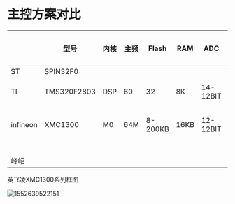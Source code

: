 # 主控方案对比

|          | 型号        | 内核 | 主频 | Flash   | RAM  | ADC      | 运放 | 比较器 | Pre-Drive | 封装       | 通讯                | 工作电压   |      |      |      |
| -------- | ----------- | ---- | ---- | ------- | ---- | -------- | ---- | ------ | --------- | ---------- | ------------------- | ---------- | ---- | ---- | ---- |
| ST       | SPIN32F0    |      |      |         |      |          |      |        |           |            |                     |            |      |      |      |
| TI       | TMS320F2803 | DSP  | 60   | 32      | 8K   | 14-12BIT | 无   | 无     | 无        |            | SPI, UART, IIC      |            |      |      |      |
| infineon | XMC1300     | M0   | 64M  | 8-200KB | 16KB | 12-12BIT | 无   | 3      | 无        | VQFN/TSSOP | SPI, UART, IIC, IIS | 1.8 - 5.5V |      |      |      |
|          |             |      |      |         |      |          |      |        |           |            |                     |            |      |      |      |
|          |             |      |      |         |      |          |      |        |           |            |                     |            |      |      |      |
|          |             |      |      |         |      |          |      |        |           |            |                     |            |      |      |      |
|          |             |      |      |         |      |          |      |        |           |            |                     |            |      |      |      |
| 峰岹     |             |      |      |         |      |          |      |        |           |            |                     |            |      |      |      |









英飞凌XMC1300系列框图

![1552639522151](C:\Users\ADMINI~1\AppData\Local\Temp\1552639522151.png)

